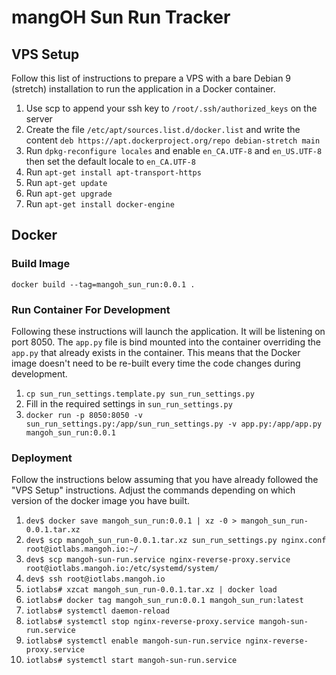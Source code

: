 # mangOH Sun Run Tracker

## VPS Setup
Follow this list of instructions to prepare a VPS with a bare Debian 9 (stretch)
installation to run the application in a Docker container.
1. Use scp to append your ssh key to `/root/.ssh/authorized_keys` on the server
1. Create the file `/etc/apt/sources.list.d/docker.list` and write the content
   `deb https://apt.dockerproject.org/repo debian-stretch main`
1. Run `dpkg-reconfigure locales` and enable `en_CA.UTF-8` and `en_US.UTF-8` then set the default locale to `en_CA.UTF-8`
1. Run `apt-get install apt-transport-https`
1. Run `apt-get update`
1. Run `apt-get upgrade`
1. Run `apt-get install docker-engine`

## Docker

### Build Image
`docker build --tag=mangoh_sun_run:0.0.1 .`

### Run Container For Development
Following these instructions will launch the application. It will be listening
on port 8050. The `app.py` file is bind mounted into the container overriding
the `app.py` that already exists in the container. This means that the Docker
image doesn't need to be re-built every time the code changes during
development.
1. `cp sun_run_settings.template.py sun_run_settings.py`
1. Fill in the required settings in `sun_run_settings.py`
1. `docker run -p 8050:8050 -v sun_run_settings.py:/app/sun_run_settings.py -v app.py:/app/app.py mangoh_sun_run:0.0.1`

### Deployment
Follow the instructions below assuming that you have already followed the "VPS
Setup" instructions. Adjust the commands depending on which version of the
docker image you have built.
1. `dev$ docker save mangoh_sun_run:0.0.1 | xz -0 > mangoh_sun_run-0.0.1.tar.xz`
1. `dev$ scp mangoh_sun_run-0.0.1.tar.xz sun_run_settings.py nginx.conf root@iotlabs.mangoh.io:~/`
1. `dev$ scp mangoh-sun-run.service nginx-reverse-proxy.service root@iotlabs.mangoh.io:/etc/systemd/system/`
1. `dev$ ssh root@iotlabs.mangoh.io`
1. `iotlabs# xzcat mangoh_sun_run-0.0.1.tar.xz | docker load`
1. `iotlabs# docker tag mangoh_sun_run:0.0.1 mangoh_sun_run:latest`
1. `iotlabs# systemctl daemon-reload`
1. `iotlabs# systemctl stop nginx-reverse-proxy.service mangoh-sun-run.service`
1. `iotlabs# systemctl enable mangoh-sun-run.service nginx-reverse-proxy.service`
1. `iotlabs# systemctl start mangoh-sun-run.service`
